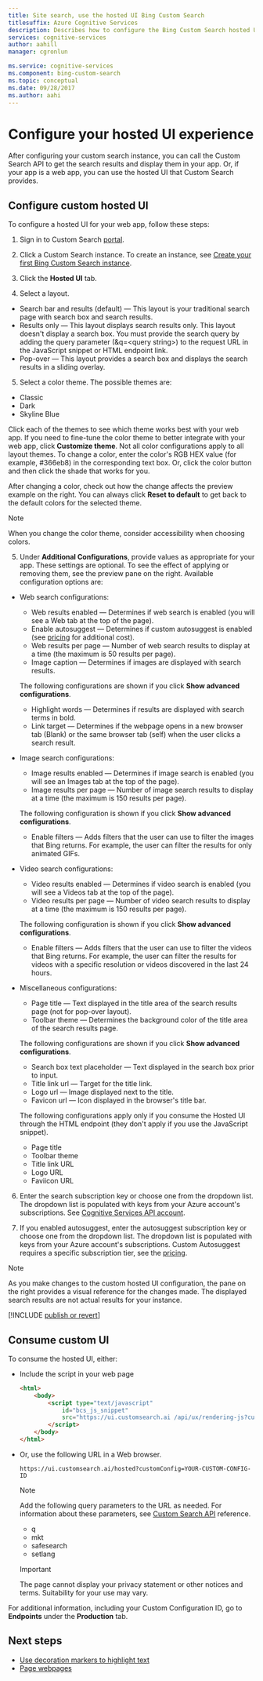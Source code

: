```yaml
---
title: Site search, use the hosted UI Bing Custom Search
titlesuffix: Azure Cognitive Services
description: Describes how to configure the Bing Custom Search hosted UI.
services: cognitive-services
author: aahill
manager: cgronlun

ms.service: cognitive-services
ms.component: bing-custom-search
ms.topic: conceptual
ms.date: 09/28/2017
ms.author: aahi
---
```


# Configure your hosted UI experience

After configuring your custom search instance, you can call the Custom Search API to get the search results and display them in your app. Or, if your app is a web app, you can use the hosted UI that Custom Search provides.   

## Configure custom hosted UI

To configure a hosted UI for your web app, follow these steps:

1. Sign in to Custom Search [portal](https://customsearch.ai).  
  
2. Click a Custom Search instance. To create an instance, see [Create your first Bing Custom Search instance](quick-start.md).  

3. Click the **Hosted UI** tab.  
  
4. Select a layout.
  
  - Search bar and results (default) &mdash; This layout is your traditional search page with search box and search results.
  - Results only &mdash; This layout displays search results only. This layout doesn't display a search box. You must provide the search query by adding the query parameter (&q=\<query string>) to the request URL in the JavaScript snippet or HTML endpoint link.
  - Pop-over &mdash; This layout provides a search box and displays the search results in a sliding overlay.
      
5. Select a color theme. The possible themes are: 
  
  - Classic
  - Dark
  - Skyline Blue

  Click each of the themes to see which theme works best with your web app. If you need to fine-tune the color theme to better integrate with your web app, click **Customize theme**. Not all color configurations apply to all layout themes. To change a color, enter the color's RGB HEX value (for example, #366eb8) in the corresponding text box. Or, click the  color button and then click the shade that works for you. 
  
  After changing a color, check out how the change affects the preview example on the right. You can always click **Reset to default** to get back to the default colors for the selected theme.

  > [!NOTE]
  > When you change the color theme, consider accessibility when choosing colors.

5. Under **Additional Configurations**, provide values as appropriate for your app. These settings are optional. To see the effect of applying or removing them, see the preview pane on the right. Available configuration options are:  
  
  - Web search configurations:
    - Web results enabled &mdash; Determines if web search is enabled (you will see a Web tab at the top of the page).
    - Enable autosuggest &mdash; Determines if custom autosuggest is enabled (see [pricing](https://azure.microsoft.com/pricing/details/cognitive-services/bing-custom-search/) for additional cost).
    - Web results per page &mdash; Number of web search results to display at a time (the maximum is 50 results per page).
    - Image caption &mdash; Determines if images are displayed with search results.
  
    The following configurations are shown if you click **Show advanced configurations**.  
  
    - Highlight words &mdash; Determines if results are displayed with search terms in bold. 
    - Link target &mdash; Determines if the webpage opens in a new browser tab (Blank) or the same browser tab (self) when the user clicks a search result. 

  - Image search configurations:
    - Image results enabled &mdash; Determines if image search is enabled (you will see an Images tab at the top of the page).   
    - Image results per page &mdash; Number of image search results to display at a time (the maximum is 150 results per page).  
  
    The following configuration is shown if you click **Show advanced configurations**.  
  
    - Enable filters &mdash; Adds filters that the user can use to filter the images that Bing returns. For example, the user can filter the results for only animated GIFs.

  - Video search configurations:
    - Video results enabled &mdash; Determines if video search is enabled (you will see a Videos tab at the top of the page).  
    - Video results per page &mdash; Number of video search results to display at a time (the maximum is 150 results per page).
  
    The following configuration is shown if you click **Show advanced configurations**.  
  
    - Enable filters &mdash; Adds filters that the user can use to filter the videos that Bing returns. For example, the user can filter the results for videos with a specific resolution or videos discovered in the last 24 hours.

  - Miscellaneous configurations:
    - Page title &mdash; Text displayed in the title area of the search results page (not for pop-over layout).
    - Toolbar theme &mdash; Determines the background color of the title area of the search results page.  
  
    The following configurations are shown if you click **Show advanced configurations**.  
  
    - Search box text placeholder &mdash; Text displayed in the search box prior to input.
    - Title link url &mdash;  Target for the title link.
    - Logo url &mdash; Image displayed next to the title. 
    - Favicon url &mdash; Icon displayed in the browser's title bar.  

    The following configurations apply only if you consume the Hosted UI through the HTML endpoint (they don't apply if you use the JavaScript snippet).
    
    - Page title
    - Toolbar theme
    - Title link URL
    - Logo URL
    - Faviicon URL  
  
6. Enter the search subscription key or choose one from the dropdown list. The dropdown list is populated with keys from your Azure account's subscriptions. See [Cognitive Services API account](https://docs.microsoft.com/azure/cognitive-services/cognitive-services-apis-create-account).  

7. If you enabled autosuggest, enter the autosuggest subscription key or choose one from the dropdown list. The dropdown list is populated with keys from your Azure account's subscriptions. Custom Autosuggest requires a specific subscription tier, see the [pricing](https://azure.microsoft.com/pricing/details/cognitive-services/bing-custom-search/).

> [!NOTE]
> As you make changes to the custom hosted UI configuration, the pane on the right provides a visual reference for the changes made. The displayed search results are not actual results for your instance.

[!INCLUDE [publish or revert](./includes/publish-revert.md)]

## Consume custom UI

To consume the hosted UI, either: 

- Include the script in your web page  
  
  ```html
  <html>
      <body>
          <script type="text/javascript" 
              id="bcs_js_snippet"
              src="https://ui.customsearch.ai /api/ux/rendering-js?customConfig=<YOUR-CUSTOM-CONFIG-ID>&market=en-US&safeSearch=Moderate&version=latest&q=">
          </script>
      </body>    
  </html>
  ```

- Or, use the following URL in a Web browser.   
  
  `https://ui.customsearch.ai/hosted?customConfig=YOUR-CUSTOM-CONFIG-ID`  
  
  > [!NOTE]
  > Add the following query parameters to the URL as needed. For information about these parameters, see [Custom Search API](https://docs.microsoft.com/rest/api/cognitiveservices/bing-custom-search-api-v7-reference#query-parameters) reference.
  >
  > - q
  > - mkt
  > - safesearch
  > - setlang

  > [!IMPORTANT]
  > The page cannot display your privacy statement or other notices and terms. Suitability for your use may vary.  

For additional information, including your Custom Configuration ID, go to **Endpoints** under the **Production** tab.

## Next steps

- [Use decoration markers to highlight text](./hit-highlighting.md)
- [Page webpages](./page-webpages.md)

